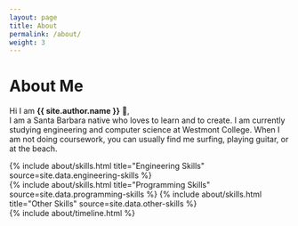 ```yaml
---
layout: page
title: About
permalink: /about/
weight: 3
---
```


# **About Me**

Hi I am **{{ site.author.name }}** :wave:,<br>
I am a Santa Barbara native who loves to learn and to create. I am currently studying engineering and computer science at Westmont College. When I am not doing coursework, you can usually find me surfing, playing guitar, or at the beach.
<div class="row">
{% include about/skills.html title="Engineering Skills" source=site.data.engineering-skills %}
</div>
<div class="row">
{% include about/skills.html title="Programming Skills" source=site.data.programming-skills %}
{% include about/skills.html title="Other Skills" source=site.data.other-skills %}
</div>

<div class="row">
{% include about/timeline.html %}
</div>
